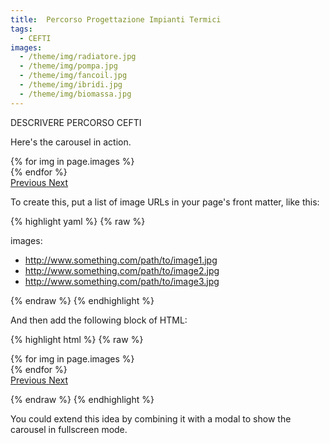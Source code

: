 ```yaml
---
title:  Percorso Progettazione Impianti Termici
tags:
  - CEFTI
images:
  - /theme/img/radiatore.jpg
  - /theme/img/pompa.jpg
  - /theme/img/fancoil.jpg
  - /theme/img/ibridi.jpg
  - /theme/img/biomassa.jpg
---
```


DESCRIVERE PERCORSO CEFTI

<!--more-->

Here's the carousel in action.

<div id="carouselExampleControls" class="carousel slide mb-4" data-ride="carousel">
    <div class="carousel-inner">
        {% for img in page.images %}
            <div class="carousel-item {% if forloop.first %}active{% endif %}">
                <img src="{{ img }}" class="d-block w-100" alt="">
            </div>
        {% endfor %}
    </div>
    <a class="carousel-control-prev" href="#carouselExampleControls" role="button" data-slide="prev">
        <span class="carousel-control-prev-icon" aria-hidden="true"></span>
        <span class="sr-only">Previous</span>
    </a>
    <a class="carousel-control-next" href="#carouselExampleControls" role="button" data-slide="next">
        <span class="carousel-control-next-icon" aria-hidden="true"></span>
        <span class="sr-only">Next</span>
    </a>
</div>


To create this, put a list of image URLs in your page's front matter, like this:

{% highlight yaml %}
{% raw %}

images:
  - http://www.something.com/path/to/image1.jpg
  - http://www.something.com/path/to/image2.jpg
  - http://www.something.com/path/to/image3.jpg

{% endraw %}
{% endhighlight %}

And then add the following block of HTML:

{% highlight html %}
{% raw %}

<div id="carouselExampleControls" class="carousel slide mb-4" data-ride="carousel">
    <div class="carousel-inner">
        {% for img in page.images %}
            <div class="carousel-item {% if forloop.first %}active{% endif %}">
                <img src="{{ img }}" class="d-block w-100" alt="">
            </div>
        {% endfor %}
    </div>
    <a class="carousel-control-prev" href="#carouselExampleControls" role="button" data-slide="prev">
        <span class="carousel-control-prev-icon" aria-hidden="true"></span>
        <span class="sr-only">Previous</span>
    </a>
    <a class="carousel-control-next" href="#carouselExampleControls" role="button" data-slide="next">
        <span class="carousel-control-next-icon" aria-hidden="true"></span>
        <span class="sr-only">Next</span>
    </a>
</div>

{% endraw %}
{% endhighlight %}

You could extend this idea by combining it with a modal to show the carousel in fullscreen mode.